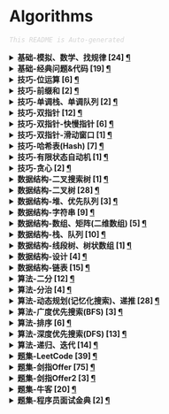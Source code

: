 Algorithms
===

<font color="LightGrey"><i> `This README is Auto-generated` </i></font>

<details><summary><b> 基础-模拟、数学、找规律 [24] <a href="topics/基础-模拟、数学、找规律.md">¶</a></b></summary>

- [`LeetCode No.0005 最长回文子串 (中等, 2021-10)`](topics/基础-模拟、数学、找规律.md#leetcode-no0005-最长回文子串-中等-2021-10)
- [`LeetCode No.0143 重排链表 (中等, 2022-01)`](topics/基础-模拟、数学、找规律.md#leetcode-no0143-重排链表-中等-2022-01)
- [`LeetCode No.0343 整数拆分 (中等, 2021-12)`](topics/基础-模拟、数学、找规律.md#leetcode-no0343-整数拆分-中等-2021-12)
- [`LeetCode No.0352 将数据流变为多个不相交区间 (困难, 2021-10)`](topics/基础-模拟、数学、找规律.md#leetcode-no0352-将数据流变为多个不相交区间-困难-2021-10)
- [`LeetCode No.0441 排列硬币 (简单, 2021-10)`](topics/基础-模拟、数学、找规律.md#leetcode-no0441-排列硬币-简单-2021-10)
- [`LeetCode No.0859 亲密字符串 (简单, 2021-11)`](topics/基础-模拟、数学、找规律.md#leetcode-no0859-亲密字符串-简单-2021-11)
- [`LeetCode No.0915 分割数组 (中等, 2022-01)`](topics/基础-模拟、数学、找规律.md#leetcode-no0915-分割数组-中等-2022-01)
- [`剑指Offer No.1401 剪绳子（整数拆分） (中等, 2021-11)`](topics/基础-模拟、数学、找规律.md#剑指offer-no1401-剪绳子整数拆分-中等-2021-11)
- [`剑指Offer No.1402 剪绳子 (中等, 2021-11)`](topics/基础-模拟、数学、找规律.md#剑指offer-no1402-剪绳子-中等-2021-11)
- [`剑指Offer No.2900 顺时针打印矩阵（3种思路4个写法） (中等, 2021-11)`](topics/基础-模拟、数学、找规律.md#剑指offer-no2900-顺时针打印矩阵3种思路4个写法-中等-2021-11)
- [`剑指Offer No.3900 数组中出现次数超过一半的数字（摩尔投票） (简单, 2021-12)`](topics/基础-模拟、数学、找规律.md#剑指offer-no3900-数组中出现次数超过一半的数字摩尔投票-简单-2021-12)
- [`剑指Offer No.4300 1～n整数中1出现的次数 (困难, 2021-12)`](topics/基础-模拟、数学、找规律.md#剑指offer-no4300-1n整数中1出现的次数-困难-2021-12)
- [`剑指Offer No.4400 数字序列中某一位的数字 (中等, 2021-12)`](topics/基础-模拟、数学、找规律.md#剑指offer-no4400-数字序列中某一位的数字-中等-2021-12)
- [`剑指Offer No.4400 数字序列中某一位的数字 (中等, 2021-12)`](topics/基础-模拟、数学、找规律.md#剑指offer-no4400-数字序列中某一位的数字-中等-2021-12)
- [`剑指Offer No.6000 n个骰子的点数 (中等, 2022-01)`](topics/基础-模拟、数学、找规律.md#剑指offer-no6000-n个骰子的点数-中等-2022-01)
- [`剑指Offer No.6000 n个骰子的点数 (中等, 2022-01)`](topics/基础-模拟、数学、找规律.md#剑指offer-no6000-n个骰子的点数-中等-2022-01)
- [`剑指Offer No.6100 扑克牌中的顺子 (简单, 2022-01)`](topics/基础-模拟、数学、找规律.md#剑指offer-no6100-扑克牌中的顺子-简单-2022-01)
- [`剑指Offer No.6200 圆圈中最后剩下的数字（约瑟夫环问题） (中等, 2022-01)`](topics/基础-模拟、数学、找规律.md#剑指offer-no6200-圆圈中最后剩下的数字约瑟夫环问题-中等-2022-01)
- [`剑指Offer No.6300 买卖股票的最佳时机 (中等, 2022-01)`](topics/基础-模拟、数学、找规律.md#剑指offer-no6300-买卖股票的最佳时机-中等-2022-01)
- [`剑指Offer No.6700 把字符串转换成整数（atoi） (中等, 2022-01)`](topics/基础-模拟、数学、找规律.md#剑指offer-no6700-把字符串转换成整数atoi-中等-2022-01)
- [`牛客 No.0001 大数加法 (中等, 2022-01)`](topics/基础-模拟、数学、找规律.md#牛客-no0001-大数加法-中等-2022-01)
- [`牛客 No.0007 买卖股票的最好时机(一) (简单, 2022-01)`](topics/基础-模拟、数学、找规律.md#牛客-no0007-买卖股票的最好时机一-简单-2022-01)
- [`牛客 No.0010 大数乘法 (中等, 2022-01)`](topics/基础-模拟、数学、找规律.md#牛客-no0010-大数乘法-中等-2022-01)
- [`牛客 No.0017 最长回文子串 (中等, 2022-01)`](topics/基础-模拟、数学、找规律.md#牛客-no0017-最长回文子串-中等-2022-01)

</details>

<details><summary><b> 基础-经典问题&代码 [19] <a href="topics/基础-经典问题&代码.md">¶</a></b></summary>

- [`LeetCode No.0072 编辑距离 (困难, 2022-01)`](topics/基础-经典问题&代码.md#leetcode-no0072-编辑距离-困难-2022-01)
- [`LeetCode No.0300 最长递增子序列 (中等, 2022-01)`](topics/基础-经典问题&代码.md#leetcode-no0300-最长递增子序列-中等-2022-01)
- [`剑指Offer No.0700 重建二叉树 (中等, 2021-11)`](topics/基础-经典问题&代码.md#剑指offer-no0700-重建二叉树-中等-2021-11)
- [`剑指Offer No.1600 数值的整数次方（快速幂） (中等, 2021-11)`](topics/基础-经典问题&代码.md#剑指offer-no1600-数值的整数次方快速幂-中等-2021-11)
- [`剑指Offer No.2400 反转链表 (简单, 2021-11)`](topics/基础-经典问题&代码.md#剑指offer-no2400-反转链表-简单-2021-11)
- [`剑指Offer No.2900 顺时针打印矩阵（3种思路4个写法） (中等, 2021-11)`](topics/基础-经典问题&代码.md#剑指offer-no2900-顺时针打印矩阵3种思路4个写法-中等-2021-11)
- [`剑指Offer No.3100 栈的压入、弹出序列 (中等, 2021-11)`](topics/基础-经典问题&代码.md#剑指offer-no3100-栈的压入弹出序列-中等-2021-11)
- [`剑指Offer No.3500 复杂链表的复制（深拷贝） (中等, 2021-12)`](topics/基础-经典问题&代码.md#剑指offer-no3500-复杂链表的复制深拷贝-中等-2021-12)
- [`剑指Offer No.3600 二叉搜索树与双向链表 (中等, 2021-12)`](topics/基础-经典问题&代码.md#剑指offer-no3600-二叉搜索树与双向链表-中等-2021-12)
- [`剑指Offer No.3800 字符串的排列（全排列） (中等, 2021-12)`](topics/基础-经典问题&代码.md#剑指offer-no3800-字符串的排列全排列-中等-2021-12)
- [`剑指Offer No.3900 数组中出现次数超过一半的数字（摩尔投票） (简单, 2021-12)`](topics/基础-经典问题&代码.md#剑指offer-no3900-数组中出现次数超过一半的数字摩尔投票-简单-2021-12)
- [`剑指Offer No.4000 最小的k个数（partition操作） (简单, 2021-12)`](topics/基础-经典问题&代码.md#剑指offer-no4000-最小的k个数partition操作-简单-2021-12)
- [`剑指Offer No.4900 丑数 (中等, 2021-12)`](topics/基础-经典问题&代码.md#剑指offer-no4900-丑数-中等-2021-12)
- [`剑指Offer No.5100 数组中的逆序对 (困难, 2022-01)`](topics/基础-经典问题&代码.md#剑指offer-no5100-数组中的逆序对-困难-2022-01)
- [`剑指Offer No.6000 n个骰子的点数 (中等, 2022-01)`](topics/基础-经典问题&代码.md#剑指offer-no6000-n个骰子的点数-中等-2022-01)
- [`剑指Offer No.6200 圆圈中最后剩下的数字（约瑟夫环问题） (中等, 2022-01)`](topics/基础-经典问题&代码.md#剑指offer-no6200-圆圈中最后剩下的数字约瑟夫环问题-中等-2022-01)
- [`剑指Offer No.6700 把字符串转换成整数（atoi） (中等, 2022-01)`](topics/基础-经典问题&代码.md#剑指offer-no6700-把字符串转换成整数atoi-中等-2022-01)
- [`剑指Offer No.6801 二叉搜索树的最近公共祖先 (简单, 2022-01)`](topics/基础-经典问题&代码.md#剑指offer-no6801-二叉搜索树的最近公共祖先-简单-2022-01)
- [`剑指Offer2 No.001 整数除法 (中等, 2022-02)`](topics/基础-经典问题&代码.md#剑指offer2-no001-整数除法-中等-2022-02)

</details>

<details><summary><b> 技巧-位运算 [6] <a href="topics/技巧-位运算.md">¶</a></b></summary>

- [`LeetCode No.0029 两数相除 (中等, 2021-10)`](topics/技巧-位运算.md#leetcode-no0029-两数相除-中等-2021-10)
- [`LeetCode No.0187 重复的DNA序列 (中等, 2021-10)`](topics/技巧-位运算.md#leetcode-no0187-重复的dna序列-中等-2021-10)
- [`剑指Offer No.1500 二进制中1的个数 (简单, 2021-11)`](topics/技巧-位运算.md#剑指offer-no1500-二进制中1的个数-简单-2021-11)
- [`剑指Offer No.5601 数组中数字出现的次数 (中等, 2022-01)`](topics/技巧-位运算.md#剑指offer-no5601-数组中数字出现的次数-中等-2022-01)
- [`剑指Offer No.5602 数组中数字出现的次数 (中等, 2022-01)`](topics/技巧-位运算.md#剑指offer-no5602-数组中数字出现的次数-中等-2022-01)
- [`剑指Offer No.6500 不用加减乘除做加法 (简单, 2022-01)`](topics/技巧-位运算.md#剑指offer-no6500-不用加减乘除做加法-简单-2022-01)

</details>

<details><summary><b> 技巧-前缀和 [2] <a href="topics/技巧-前缀和.md">¶</a></b></summary>

- [`LeetCode No.0437 路径总和3 (中等, 2021-10)`](topics/技巧-前缀和.md#leetcode-no0437-路径总和3-中等-2021-10)
- [`剑指Offer No.6600 构建乘积数组 (中等, 2022-01)`](topics/技巧-前缀和.md#剑指offer-no6600-构建乘积数组-中等-2022-01)

</details>

<details><summary><b> 技巧-单调栈、单调队列 [2] <a href="topics/技巧-单调栈、单调队列.md">¶</a></b></summary>

- [`LeetCode No.0496 下一个更大元素 (简单, 2021-11)`](topics/技巧-单调栈、单调队列.md#leetcode-no0496-下一个更大元素-简单-2021-11)
- [`剑指Offer No.5901 滑动窗口的最大值 (困难, 2022-01)`](topics/技巧-单调栈、单调队列.md#剑指offer-no5901-滑动窗口的最大值-困难-2022-01)

</details>

<details><summary><b> 技巧-双指针 [12] <a href="topics/技巧-双指针.md">¶</a></b></summary>

- [`LeetCode No.0005 最长回文子串 (中等, 2021-10)`](topics/技巧-双指针.md#leetcode-no0005-最长回文子串-中等-2021-10)
- [`LeetCode No.0011 盛最多水的容器 (中等, 2021-10)`](topics/技巧-双指针.md#leetcode-no0011-盛最多水的容器-中等-2021-10)
- [`LeetCode No.0015 三数之和 (中等, 2021-10)`](topics/技巧-双指针.md#leetcode-no0015-三数之和-中等-2021-10)
- [`LeetCode No.0016 最接近的三数之和 (中等, 2021-10)`](topics/技巧-双指针.md#leetcode-no0016-最接近的三数之和-中等-2021-10)
- [`LeetCode No.0042 接雨水 (困难, 2021-10)`](topics/技巧-双指针.md#leetcode-no0042-接雨水-困难-2021-10)
- [`LeetCode No.0167 两数之和2(输入有序数组) (简单, 2021-10)`](topics/技巧-双指针.md#leetcode-no0167-两数之和2输入有序数组-简单-2021-10)
- [`LeetCode No.0611 有效三角形的个数 (中等, 2021-10)`](topics/技巧-双指针.md#leetcode-no0611-有效三角形的个数-中等-2021-10)
- [`剑指Offer No.2100 调整数组顺序使奇数位于偶数前面 (简单, 2021-11)`](topics/技巧-双指针.md#剑指offer-no2100-调整数组顺序使奇数位于偶数前面-简单-2021-11)
- [`剑指Offer No.4800 最长不含重复字符的子字符串 (中等, 2021-12)`](topics/技巧-双指针.md#剑指offer-no4800-最长不含重复字符的子字符串-中等-2021-12)
- [`剑指Offer No.5701 和为s的两个数字 (简单, 2022-01)`](topics/技巧-双指针.md#剑指offer-no5701-和为s的两个数字-简单-2022-01)
- [`剑指Offer No.5702 和为s的连续正数序列 (简单, 2022-01)`](topics/技巧-双指针.md#剑指offer-no5702-和为s的连续正数序列-简单-2022-01)
- [`剑指Offer No.5801 翻转单词顺序 (简单, 2022-01)`](topics/技巧-双指针.md#剑指offer-no5801-翻转单词顺序-简单-2022-01)

</details>

<details><summary><b> 技巧-双指针-快慢指针 [6] <a href="topics/技巧-双指针-快慢指针.md">¶</a></b></summary>

- [`LeetCode No.0019 删除链表的倒数第N个结点 (中等, 2022-01)`](topics/技巧-双指针-快慢指针.md#leetcode-no0019-删除链表的倒数第n个结点-中等-2022-01)
- [`LeetCode No.0876 链表的中间结点 (简单, 2022-01)`](topics/技巧-双指针-快慢指针.md#leetcode-no0876-链表的中间结点-简单-2022-01)
- [`剑指Offer No.2200 链表中倒数第k个节点 (简单, 2021-11)`](topics/技巧-双指针-快慢指针.md#剑指offer-no2200-链表中倒数第k个节点-简单-2021-11)
- [`剑指Offer No.5200 两个链表的第一个公共节点 (简单, 2022-01)`](topics/技巧-双指针-快慢指针.md#剑指offer-no5200-两个链表的第一个公共节点-简单-2022-01)
- [`牛客 No.0003 链表中环的入口结点 (简单, 2022-01)`](topics/技巧-双指针-快慢指针.md#牛客-no0003-链表中环的入口结点-简单-2022-01)
- [`牛客 No.0004 判断链表中是否有环 (简单, 2022-01)`](topics/技巧-双指针-快慢指针.md#牛客-no0004-判断链表中是否有环-简单-2022-01)

</details>

<details><summary><b> 技巧-双指针-滑动窗口 [1] <a href="topics/技巧-双指针-滑动窗口.md">¶</a></b></summary>

- [`剑指Offer No.5901 滑动窗口的最大值 (困难, 2022-01)`](topics/技巧-双指针-滑动窗口.md#剑指offer-no5901-滑动窗口的最大值-困难-2022-01)

</details>

<details><summary><b> 技巧-哈希表(Hash) [7] <a href="topics/技巧-哈希表(Hash).md">¶</a></b></summary>

- [`LeetCode No.0001 两数之和 (简单, 2021-10)`](topics/技巧-哈希表(Hash).md#leetcode-no0001-两数之和-简单-2021-10)
- [`LeetCode No.0187 重复的DNA序列 (中等, 2021-10)`](topics/技巧-哈希表(Hash).md#leetcode-no0187-重复的dna序列-中等-2021-10)
- [`剑指Offer No.0300 数组中重复的数字 (简单, 2021-11)`](topics/技巧-哈希表(Hash).md#剑指offer-no0300-数组中重复的数字-简单-2021-11)
- [`剑指Offer No.3500 复杂链表的复制（深拷贝） (中等, 2021-12)`](topics/技巧-哈希表(Hash).md#剑指offer-no3500-复杂链表的复制深拷贝-中等-2021-12)
- [`剑指Offer No.4800 最长不含重复字符的子字符串 (中等, 2021-12)`](topics/技巧-哈希表(Hash).md#剑指offer-no4800-最长不含重复字符的子字符串-中等-2021-12)
- [`剑指Offer No.5000 第一个只出现一次的字符 (简单, 2021-12)`](topics/技巧-哈希表(Hash).md#剑指offer-no5000-第一个只出现一次的字符-简单-2021-12)
- [`程序员面试金典 No.0102 判定是否互为字符重排 (简单, 2022-01)`](topics/技巧-哈希表(Hash).md#程序员面试金典-no0102-判定是否互为字符重排-简单-2022-01)

</details>

<details><summary><b> 技巧-有限状态自动机 [1] <a href="topics/技巧-有限状态自动机.md">¶</a></b></summary>

- [`剑指Offer No.2000 表示数值的字符串 (中等, 2021-11)`](topics/技巧-有限状态自动机.md#剑指offer-no2000-表示数值的字符串-中等-2021-11)

</details>

<details><summary><b> 技巧-贪心 [2] <a href="topics/技巧-贪心.md">¶</a></b></summary>

- [`LeetCode No.0300 最长递增子序列 (中等, 2022-01)`](topics/技巧-贪心.md#leetcode-no0300-最长递增子序列-中等-2022-01)
- [`剑指Offer No.1401 剪绳子（整数拆分） (中等, 2021-11)`](topics/技巧-贪心.md#剑指offer-no1401-剪绳子整数拆分-中等-2021-11)

</details>

<details><summary><b> 数据结构-二叉搜索树 [1] <a href="topics/数据结构-二叉搜索树.md">¶</a></b></summary>

- [`剑指Offer No.6801 二叉搜索树的最近公共祖先 (简单, 2022-01)`](topics/数据结构-二叉搜索树.md#剑指offer-no6801-二叉搜索树的最近公共祖先-简单-2022-01)

</details>

<details><summary><b> 数据结构-二叉树 [28] <a href="topics/数据结构-二叉树.md">¶</a></b></summary>

- [`LeetCode No.0104 二叉树的最大深度 (简单, 2021-10)`](topics/数据结构-二叉树.md#leetcode-no0104-二叉树的最大深度-简单-2021-10)
- [`LeetCode No.0111 二叉树的最小深度 (简单, 2021-10)`](topics/数据结构-二叉树.md#leetcode-no0111-二叉树的最小深度-简单-2021-10)
- [`LeetCode No.0437 路径总和3 (中等, 2021-10)`](topics/数据结构-二叉树.md#leetcode-no0437-路径总和3-中等-2021-10)
- [`剑指Offer No.0700 重建二叉树 (中等, 2021-11)`](topics/数据结构-二叉树.md#剑指offer-no0700-重建二叉树-中等-2021-11)
- [`剑指Offer No.2600 树的子结构 (中等, 2021-11)`](topics/数据结构-二叉树.md#剑指offer-no2600-树的子结构-中等-2021-11)
- [`剑指Offer No.2700 二叉树的镜像 (简单, 2021-11)`](topics/数据结构-二叉树.md#剑指offer-no2700-二叉树的镜像-简单-2021-11)
- [`剑指Offer No.2800 对称的二叉树 (简单, 2021-11)`](topics/数据结构-二叉树.md#剑指offer-no2800-对称的二叉树-简单-2021-11)
- [`剑指Offer No.3201 层序遍历二叉树 (简单, 2021-11)`](topics/数据结构-二叉树.md#剑指offer-no3201-层序遍历二叉树-简单-2021-11)
- [`剑指Offer No.3202 层序遍历二叉树 (简单, 2021-11)`](topics/数据结构-二叉树.md#剑指offer-no3202-层序遍历二叉树-简单-2021-11)
- [`剑指Offer No.3203 层序遍历二叉树（之字形遍历） (简单, 2021-11)`](topics/数据结构-二叉树.md#剑指offer-no3203-层序遍历二叉树之字形遍历-简单-2021-11)
- [`剑指Offer No.3300 二叉搜索树的后序遍历序列 (中等, 2021-12)`](topics/数据结构-二叉树.md#剑指offer-no3300-二叉搜索树的后序遍历序列-中等-2021-12)
- [`剑指Offer No.3400 二叉树中和为某一值的路径 (中等, 2021-12)`](topics/数据结构-二叉树.md#剑指offer-no3400-二叉树中和为某一值的路径-中等-2021-12)
- [`剑指Offer No.3600 二叉搜索树与双向链表 (中等, 2021-12)`](topics/数据结构-二叉树.md#剑指offer-no3600-二叉搜索树与双向链表-中等-2021-12)
- [`剑指Offer No.3700 序列化二叉树 (困难, 2021-12)`](topics/数据结构-二叉树.md#剑指offer-no3700-序列化二叉树-困难-2021-12)
- [`剑指Offer No.5400 二叉搜索树的第k大节点 (简单, 2022-01)`](topics/数据结构-二叉树.md#剑指offer-no5400-二叉搜索树的第k大节点-简单-2022-01)
- [`剑指Offer No.5501 求二叉树的深度 (简单, 2022-01)`](topics/数据结构-二叉树.md#剑指offer-no5501-求二叉树的深度-简单-2022-01)
- [`剑指Offer No.5502 判断是否为平衡二叉树 (简单, 2022-01)`](topics/数据结构-二叉树.md#剑指offer-no5502-判断是否为平衡二叉树-简单-2022-01)
- [`剑指Offer No.6802 二叉树的最近公共祖先 (简单, 2022-01)`](topics/数据结构-二叉树.md#剑指offer-no6802-二叉树的最近公共祖先-简单-2022-01)
- [`牛客 No.0005 二叉树根节点到叶子节点的所有路径和 (中等, 2022-01)`](topics/数据结构-二叉树.md#牛客-no0005-二叉树根节点到叶子节点的所有路径和-中等-2022-01)
- [`牛客 No.0006 二叉树中的最大路径和 (困难, 2022-01)`](topics/数据结构-二叉树.md#牛客-no0006-二叉树中的最大路径和-困难-2022-01)
- [`牛客 No.0008 二叉树中和为某一值的路径(二) (中等, 2022-01)`](topics/数据结构-二叉树.md#牛客-no0008-二叉树中和为某一值的路径二-中等-2022-01)
- [`牛客 No.0009 二叉树中和为某一值的路径(一) (简单, 2022-01)`](topics/数据结构-二叉树.md#牛客-no0009-二叉树中和为某一值的路径一-简单-2022-01)
- [`牛客 No.0011 将升序数组转化为平衡二叉搜索树 (简单, 2022-01)`](topics/数据结构-二叉树.md#牛客-no0011-将升序数组转化为平衡二叉搜索树-简单-2022-01)
- [`牛客 No.0012 重建二叉树 (中等, 2022-01)`](topics/数据结构-二叉树.md#牛客-no0012-重建二叉树-中等-2022-01)
- [`牛客 No.0013 二叉树的最大深度 (简单, 2022-01)`](topics/数据结构-二叉树.md#牛客-no0013-二叉树的最大深度-简单-2022-01)
- [`牛客 No.0014 按之字形顺序打印二叉树 (中等, 2022-01)`](topics/数据结构-二叉树.md#牛客-no0014-按之字形顺序打印二叉树-中等-2022-01)
- [`牛客 No.0015 求二叉树的层序遍历 (中等, 2022-01)`](topics/数据结构-二叉树.md#牛客-no0015-求二叉树的层序遍历-中等-2022-01)
- [`牛客 No.0016 对称的二叉树 (简单, 2022-01)`](topics/数据结构-二叉树.md#牛客-no0016-对称的二叉树-简单-2022-01)

</details>

<details><summary><b> 数据结构-堆、优先队列 [3] <a href="topics/数据结构-堆、优先队列.md">¶</a></b></summary>

- [`剑指Offer No.4000 最小的k个数（partition操作） (简单, 2021-12)`](topics/数据结构-堆、优先队列.md#剑指offer-no4000-最小的k个数partition操作-简单-2021-12)
- [`剑指Offer No.4100 数据流中的中位数 (困难, 2021-12)`](topics/数据结构-堆、优先队列.md#剑指offer-no4100-数据流中的中位数-困难-2021-12)
- [`剑指Offer2 No.076 数组中的第K大的数字 (中等, 2022-02)`](topics/数据结构-堆、优先队列.md#剑指offer2-no076-数组中的第k大的数字-中等-2022-02)

</details>

<details><summary><b> 数据结构-字符串 [9] <a href="topics/数据结构-字符串.md">¶</a></b></summary>

- [`LeetCode No.0434 字符串中的单词数 (简单, 2021-10)`](topics/数据结构-字符串.md#leetcode-no0434-字符串中的单词数-简单-2021-10)
- [`LeetCode No.0859 亲密字符串 (简单, 2021-11)`](topics/数据结构-字符串.md#leetcode-no0859-亲密字符串-简单-2021-11)
- [`剑指Offer No.0500 替换空格 (简单, 2021-11)`](topics/数据结构-字符串.md#剑指offer-no0500-替换空格-简单-2021-11)
- [`剑指Offer No.1900 正则表达式匹配 (困难, 2021-11)`](topics/数据结构-字符串.md#剑指offer-no1900-正则表达式匹配-困难-2021-11)
- [`剑指Offer No.2000 表示数值的字符串 (中等, 2021-11)`](topics/数据结构-字符串.md#剑指offer-no2000-表示数值的字符串-中等-2021-11)
- [`剑指Offer No.5802 左旋转字符串 (简单, 2022-01)`](topics/数据结构-字符串.md#剑指offer-no5802-左旋转字符串-简单-2022-01)
- [`剑指Offer No.6700 把字符串转换成整数（atoi） (中等, 2022-01)`](topics/数据结构-字符串.md#剑指offer-no6700-把字符串转换成整数atoi-中等-2022-01)
- [`牛客 No.0001 大数加法 (中等, 2022-01)`](topics/数据结构-字符串.md#牛客-no0001-大数加法-中等-2022-01)
- [`牛客 No.0010 大数乘法 (中等, 2022-01)`](topics/数据结构-字符串.md#牛客-no0010-大数乘法-中等-2022-01)

</details>

<details><summary><b> 数据结构-数组、矩阵(二维数组) [5] <a href="topics/数据结构-数组、矩阵(二维数组).md">¶</a></b></summary>

- [`剑指Offer No.2100 调整数组顺序使奇数位于偶数前面 (简单, 2021-11)`](topics/数据结构-数组、矩阵(二维数组).md#剑指offer-no2100-调整数组顺序使奇数位于偶数前面-简单-2021-11)
- [`剑指Offer No.2900 顺时针打印矩阵（3种思路4个写法） (中等, 2021-11)`](topics/数据结构-数组、矩阵(二维数组).md#剑指offer-no2900-顺时针打印矩阵3种思路4个写法-中等-2021-11)
- [`剑指Offer No.3000 包含min函数的栈 (简单, 2021-11)`](topics/数据结构-数组、矩阵(二维数组).md#剑指offer-no3000-包含min函数的栈-简单-2021-11)
- [`剑指Offer No.3100 栈的压入、弹出序列 (中等, 2021-11)`](topics/数据结构-数组、矩阵(二维数组).md#剑指offer-no3100-栈的压入弹出序列-中等-2021-11)
- [`牛客 No.0018 顺时针旋转矩阵 (简单, 2022-01)`](topics/数据结构-数组、矩阵(二维数组).md#牛客-no0018-顺时针旋转矩阵-简单-2022-01)

</details>

<details><summary><b> 数据结构-栈、队列 [10] <a href="topics/数据结构-栈、队列.md">¶</a></b></summary>

- [`剑指Offer No.0600 从尾到头打印链表 (简单, 2021-11)`](topics/数据结构-栈、队列.md#剑指offer-no0600-从尾到头打印链表-简单-2021-11)
- [`剑指Offer No.0900 用两个栈实现队列 (简单, 2021-11)`](topics/数据结构-栈、队列.md#剑指offer-no0900-用两个栈实现队列-简单-2021-11)
- [`剑指Offer No.0900 用两个栈实现队列 (简单, 2021-11)`](topics/数据结构-栈、队列.md#剑指offer-no0900-用两个栈实现队列-简单-2021-11)
- [`剑指Offer No.3000 包含min函数的栈 (简单, 2021-11)`](topics/数据结构-栈、队列.md#剑指offer-no3000-包含min函数的栈-简单-2021-11)
- [`剑指Offer No.3100 栈的压入、弹出序列 (中等, 2021-11)`](topics/数据结构-栈、队列.md#剑指offer-no3100-栈的压入弹出序列-中等-2021-11)
- [`剑指Offer No.3201 层序遍历二叉树 (简单, 2021-11)`](topics/数据结构-栈、队列.md#剑指offer-no3201-层序遍历二叉树-简单-2021-11)
- [`剑指Offer No.3202 层序遍历二叉树 (简单, 2021-11)`](topics/数据结构-栈、队列.md#剑指offer-no3202-层序遍历二叉树-简单-2021-11)
- [`剑指Offer No.3203 层序遍历二叉树（之字形遍历） (简单, 2021-11)`](topics/数据结构-栈、队列.md#剑指offer-no3203-层序遍历二叉树之字形遍历-简单-2021-11)
- [`剑指Offer No.5902 队列的最大值 (中等, 2022-01)`](topics/数据结构-栈、队列.md#剑指offer-no5902-队列的最大值-中等-2022-01)
- [`牛客 No.0014 按之字形顺序打印二叉树 (中等, 2022-01)`](topics/数据结构-栈、队列.md#牛客-no0014-按之字形顺序打印二叉树-中等-2022-01)

</details>

<details><summary><b> 数据结构-线段树、树状数组 [1] <a href="topics/数据结构-线段树、树状数组.md">¶</a></b></summary>

- [`剑指Offer No.5100 数组中的逆序对 (困难, 2022-01)`](topics/数据结构-线段树、树状数组.md#剑指offer-no5100-数组中的逆序对-困难-2022-01)

</details>

<details><summary><b> 数据结构-设计 [4] <a href="topics/数据结构-设计.md">¶</a></b></summary>

- [`剑指Offer No.0900 用两个栈实现队列 (简单, 2021-11)`](topics/数据结构-设计.md#剑指offer-no0900-用两个栈实现队列-简单-2021-11)
- [`剑指Offer No.3000 包含min函数的栈 (简单, 2021-11)`](topics/数据结构-设计.md#剑指offer-no3000-包含min函数的栈-简单-2021-11)
- [`剑指Offer No.4100 数据流中的中位数 (困难, 2021-12)`](topics/数据结构-设计.md#剑指offer-no4100-数据流中的中位数-困难-2021-12)
- [`剑指Offer No.5902 队列的最大值 (中等, 2022-01)`](topics/数据结构-设计.md#剑指offer-no5902-队列的最大值-中等-2022-01)

</details>

<details><summary><b> 数据结构-链表 [15] <a href="topics/数据结构-链表.md">¶</a></b></summary>

- [`LeetCode No.0002 两数相加 (中等, 2021-10)`](topics/数据结构-链表.md#leetcode-no0002-两数相加-中等-2021-10)
- [`LeetCode No.0019 删除链表的倒数第N个结点 (中等, 2022-01)`](topics/数据结构-链表.md#leetcode-no0019-删除链表的倒数第n个结点-中等-2022-01)
- [`LeetCode No.0086 分隔链表 (中等, 2021-10)`](topics/数据结构-链表.md#leetcode-no0086-分隔链表-中等-2021-10)
- [`LeetCode No.0143 重排链表 (中等, 2022-01)`](topics/数据结构-链表.md#leetcode-no0143-重排链表-中等-2022-01)
- [`LeetCode No.0876 链表的中间结点 (简单, 2022-01)`](topics/数据结构-链表.md#leetcode-no0876-链表的中间结点-简单-2022-01)
- [`剑指Offer No.0600 从尾到头打印链表 (简单, 2021-11)`](topics/数据结构-链表.md#剑指offer-no0600-从尾到头打印链表-简单-2021-11)
- [`剑指Offer No.1800 删除链表的节点 (简单, 2021-11)`](topics/数据结构-链表.md#剑指offer-no1800-删除链表的节点-简单-2021-11)
- [`剑指Offer No.2200 链表中倒数第k个节点 (简单, 2021-11)`](topics/数据结构-链表.md#剑指offer-no2200-链表中倒数第k个节点-简单-2021-11)
- [`剑指Offer No.2400 反转链表 (简单, 2021-11)`](topics/数据结构-链表.md#剑指offer-no2400-反转链表-简单-2021-11)
- [`剑指Offer No.2500 合并两个排序的链表 (简单, 2021-11)`](topics/数据结构-链表.md#剑指offer-no2500-合并两个排序的链表-简单-2021-11)
- [`剑指Offer No.3500 复杂链表的复制（深拷贝） (中等, 2021-12)`](topics/数据结构-链表.md#剑指offer-no3500-复杂链表的复制深拷贝-中等-2021-12)
- [`剑指Offer No.5200 两个链表的第一个公共节点 (简单, 2022-01)`](topics/数据结构-链表.md#剑指offer-no5200-两个链表的第一个公共节点-简单-2022-01)
- [`牛客 No.0002 重排链表 (中等, 2022-01)`](topics/数据结构-链表.md#牛客-no0002-重排链表-中等-2022-01)
- [`牛客 No.0003 链表中环的入口结点 (简单, 2022-01)`](topics/数据结构-链表.md#牛客-no0003-链表中环的入口结点-简单-2022-01)
- [`牛客 No.0004 判断链表中是否有环 (简单, 2022-01)`](topics/数据结构-链表.md#牛客-no0004-判断链表中是否有环-简单-2022-01)

</details>

<details><summary><b> 算法-二分 [12] <a href="topics/算法-二分.md">¶</a></b></summary>

- [`LeetCode No.0029 两数相除 (中等, 2021-10)`](topics/算法-二分.md#leetcode-no0029-两数相除-中等-2021-10)
- [`LeetCode No.0033 搜索旋转排序数组 (中等, 2021-10)`](topics/算法-二分.md#leetcode-no0033-搜索旋转排序数组-中等-2021-10)
- [`LeetCode No.0240 搜索二维矩阵2 (中等, 2021-10)`](topics/算法-二分.md#leetcode-no0240-搜索二维矩阵2-中等-2021-10)
- [`LeetCode No.0352 将数据流变为多个不相交区间 (困难, 2021-10)`](topics/算法-二分.md#leetcode-no0352-将数据流变为多个不相交区间-困难-2021-10)
- [`LeetCode No.0441 排列硬币 (简单, 2021-10)`](topics/算法-二分.md#leetcode-no0441-排列硬币-简单-2021-10)
- [`剑指Offer No.0400 二维数组中的查找 (中等, 2021-11)`](topics/算法-二分.md#剑指offer-no0400-二维数组中的查找-中等-2021-11)
- [`剑指Offer No.1100 旋转数组的最小数字 (简单, 2021-11)`](topics/算法-二分.md#剑指offer-no1100-旋转数组的最小数字-简单-2021-11)
- [`剑指Offer No.1600 数值的整数次方（快速幂） (中等, 2021-11)`](topics/算法-二分.md#剑指offer-no1600-数值的整数次方快速幂-中等-2021-11)
- [`剑指Offer No.5301 求0～n-1中缺失的数字 (简单, 2022-01)`](topics/算法-二分.md#剑指offer-no5301-求0n-1中缺失的数字-简单-2022-01)
- [`剑指Offer No.5302 在排序数组中查找数字 (简单, 2022-01)`](topics/算法-二分.md#剑指offer-no5302-在排序数组中查找数字-简单-2022-01)
- [`剑指Offer2 No.001 整数除法 (中等, 2022-02)`](topics/算法-二分.md#剑指offer2-no001-整数除法-中等-2022-02)
- [`剑指Offer2 No.069 山峰数组的顶部 (简单, 2022-02)`](topics/算法-二分.md#剑指offer2-no069-山峰数组的顶部-简单-2022-02)

</details>

<details><summary><b> 算法-分治 [4] <a href="topics/算法-分治.md">¶</a></b></summary>

- [`剑指Offer No.0700 重建二叉树 (中等, 2021-11)`](topics/算法-分治.md#剑指offer-no0700-重建二叉树-中等-2021-11)
- [`剑指Offer No.3900 数组中出现次数超过一半的数字（摩尔投票） (简单, 2021-12)`](topics/算法-分治.md#剑指offer-no3900-数组中出现次数超过一半的数字摩尔投票-简单-2021-12)
- [`剑指Offer No.5100 数组中的逆序对 (困难, 2022-01)`](topics/算法-分治.md#剑指offer-no5100-数组中的逆序对-困难-2022-01)
- [`剑指Offer2 No.076 数组中的第K大的数字 (中等, 2022-02)`](topics/算法-分治.md#剑指offer2-no076-数组中的第k大的数字-中等-2022-02)

</details>

<details><summary><b> 算法-动态规划(记忆化搜索)、递推 [28] <a href="topics/算法-动态规划(记忆化搜索)、递推.md">¶</a></b></summary>

- [`LeetCode No.0005 最长回文子串 (中等, 2021-10)`](topics/算法-动态规划(记忆化搜索)、递推.md#leetcode-no0005-最长回文子串-中等-2021-10)
- [`LeetCode No.0010 正则表达式匹配 (困难, 2022-01)`](topics/算法-动态规划(记忆化搜索)、递推.md#leetcode-no0010-正则表达式匹配-困难-2022-01)
- [`LeetCode No.0053 最大子数组和 (简单, 2022-01)`](topics/算法-动态规划(记忆化搜索)、递推.md#leetcode-no0053-最大子数组和-简单-2022-01)
- [`LeetCode No.0064 最小路径和 (中等, 2022-01)`](topics/算法-动态规划(记忆化搜索)、递推.md#leetcode-no0064-最小路径和-中等-2022-01)
- [`LeetCode No.0070 爬楼梯 (简单, 2022-01)`](topics/算法-动态规划(记忆化搜索)、递推.md#leetcode-no0070-爬楼梯-简单-2022-01)
- [`LeetCode No.0072 编辑距离 (困难, 2022-01)`](topics/算法-动态规划(记忆化搜索)、递推.md#leetcode-no0072-编辑距离-困难-2022-01)
- [`LeetCode No.0120 三角形最小路径和 (中等, 2022-01)`](topics/算法-动态规划(记忆化搜索)、递推.md#leetcode-no0120-三角形最小路径和-中等-2022-01)
- [`LeetCode No.0121 买卖股票的最佳时机 (简单, 2022-01)`](topics/算法-动态规划(记忆化搜索)、递推.md#leetcode-no0121-买卖股票的最佳时机-简单-2022-01)
- [`LeetCode No.0122 买卖股票的最佳时机II (中等, 2022-01)`](topics/算法-动态规划(记忆化搜索)、递推.md#leetcode-no0122-买卖股票的最佳时机ii-中等-2022-01)
- [`LeetCode No.0123 买卖股票的最佳时机III (困难, 2022-01)`](topics/算法-动态规划(记忆化搜索)、递推.md#leetcode-no0123-买卖股票的最佳时机iii-困难-2022-01)
- [`LeetCode No.0152 乘积最大子数组 (中等, 2022-01)`](topics/算法-动态规划(记忆化搜索)、递推.md#leetcode-no0152-乘积最大子数组-中等-2022-01)
- [`LeetCode No.0300 最长递增子序列 (中等, 2022-01)`](topics/算法-动态规划(记忆化搜索)、递推.md#leetcode-no0300-最长递增子序列-中等-2022-01)
- [`LeetCode No.0343 整数拆分 (中等, 2021-12)`](topics/算法-动态规划(记忆化搜索)、递推.md#leetcode-no0343-整数拆分-中等-2021-12)
- [`剑指Offer No.1001 斐波那契数列 (简单, 2021-11)`](topics/算法-动态规划(记忆化搜索)、递推.md#剑指offer-no1001-斐波那契数列-简单-2021-11)
- [`剑指Offer No.1001 斐波那契数列 (简单, 2021-11)`](topics/算法-动态规划(记忆化搜索)、递推.md#剑指offer-no1001-斐波那契数列-简单-2021-11)
- [`剑指Offer No.1002 跳台阶 (简单, 2021-11)`](topics/算法-动态规划(记忆化搜索)、递推.md#剑指offer-no1002-跳台阶-简单-2021-11)
- [`剑指Offer No.1401 剪绳子（整数拆分） (中等, 2021-11)`](topics/算法-动态规划(记忆化搜索)、递推.md#剑指offer-no1401-剪绳子整数拆分-中等-2021-11)
- [`剑指Offer No.1900 正则表达式匹配 (困难, 2021-11)`](topics/算法-动态规划(记忆化搜索)、递推.md#剑指offer-no1900-正则表达式匹配-困难-2021-11)
- [`剑指Offer No.4200 连续子数组的最大和 (简单, 2021-12)`](topics/算法-动态规划(记忆化搜索)、递推.md#剑指offer-no4200-连续子数组的最大和-简单-2021-12)
- [`剑指Offer No.4600 斐波那契数列-3（把数字翻译成字符串） (中等, 2021-12)`](topics/算法-动态规划(记忆化搜索)、递推.md#剑指offer-no4600-斐波那契数列-3把数字翻译成字符串-中等-2021-12)
- [`剑指Offer No.4700 礼物的最大价值 (中等, 2021-12)`](topics/算法-动态规划(记忆化搜索)、递推.md#剑指offer-no4700-礼物的最大价值-中等-2021-12)
- [`剑指Offer No.4800 最长不含重复字符的子字符串 (中等, 2021-12)`](topics/算法-动态规划(记忆化搜索)、递推.md#剑指offer-no4800-最长不含重复字符的子字符串-中等-2021-12)
- [`剑指Offer No.4900 丑数 (中等, 2021-12)`](topics/算法-动态规划(记忆化搜索)、递推.md#剑指offer-no4900-丑数-中等-2021-12)
- [`剑指Offer No.6000 n个骰子的点数 (中等, 2022-01)`](topics/算法-动态规划(记忆化搜索)、递推.md#剑指offer-no6000-n个骰子的点数-中等-2022-01)
- [`剑指Offer No.6200 圆圈中最后剩下的数字（约瑟夫环问题） (中等, 2022-01)`](topics/算法-动态规划(记忆化搜索)、递推.md#剑指offer-no6200-圆圈中最后剩下的数字约瑟夫环问题-中等-2022-01)
- [`牛客 No.0017 最长回文子串 (中等, 2022-01)`](topics/算法-动态规划(记忆化搜索)、递推.md#牛客-no0017-最长回文子串-中等-2022-01)
- [`牛客 No.0019 连续子数组的最大和 (简单, 2022-01)`](topics/算法-动态规划(记忆化搜索)、递推.md#牛客-no0019-连续子数组的最大和-简单-2022-01)
- [`牛客 No.0091 最长上升子序列(三) (困难, 2022-02)`](topics/算法-动态规划(记忆化搜索)、递推.md#牛客-no0091-最长上升子序列三-困难-2022-02)

</details>

<details><summary><b> 算法-广度优先搜索(BFS) [3] <a href="topics/算法-广度优先搜索(BFS).md">¶</a></b></summary>

- [`剑指Offer No.3201 层序遍历二叉树 (简单, 2021-11)`](topics/算法-广度优先搜索(BFS).md#剑指offer-no3201-层序遍历二叉树-简单-2021-11)
- [`剑指Offer No.3202 层序遍历二叉树 (简单, 2021-11)`](topics/算法-广度优先搜索(BFS).md#剑指offer-no3202-层序遍历二叉树-简单-2021-11)
- [`剑指Offer No.3203 层序遍历二叉树（之字形遍历） (简单, 2021-11)`](topics/算法-广度优先搜索(BFS).md#剑指offer-no3203-层序遍历二叉树之字形遍历-简单-2021-11)

</details>

<details><summary><b> 算法-排序 [6] <a href="topics/算法-排序.md">¶</a></b></summary>

- [`剑指Offer No.3900 数组中出现次数超过一半的数字（摩尔投票） (简单, 2021-12)`](topics/算法-排序.md#剑指offer-no3900-数组中出现次数超过一半的数字摩尔投票-简单-2021-12)
- [`剑指Offer No.4000 最小的k个数（partition操作） (简单, 2021-12)`](topics/算法-排序.md#剑指offer-no4000-最小的k个数partition操作-简单-2021-12)
- [`剑指Offer No.4500 把数组排成最小的数 (中等, 2021-12)`](topics/算法-排序.md#剑指offer-no4500-把数组排成最小的数-中等-2021-12)
- [`剑指Offer No.6100 扑克牌中的顺子 (简单, 2022-01)`](topics/算法-排序.md#剑指offer-no6100-扑克牌中的顺子-简单-2022-01)
- [`剑指Offer2 No.076 数组中的第K大的数字 (中等, 2022-02)`](topics/算法-排序.md#剑指offer2-no076-数组中的第k大的数字-中等-2022-02)
- [`程序员面试金典 No.0101 判定字符是否唯一 (简单, 2022-01)`](topics/算法-排序.md#程序员面试金典-no0101-判定字符是否唯一-简单-2022-01)

</details>

<details><summary><b> 算法-深度优先搜索(DFS) [13] <a href="topics/算法-深度优先搜索(DFS).md">¶</a></b></summary>

- [`LeetCode No.0111 二叉树的最小深度 (简单, 2021-10)`](topics/算法-深度优先搜索(DFS).md#leetcode-no0111-二叉树的最小深度-简单-2021-10)
- [`LeetCode No.0437 路径总和3 (中等, 2021-10)`](topics/算法-深度优先搜索(DFS).md#leetcode-no0437-路径总和3-中等-2021-10)
- [`剑指Offer No.0600 从尾到头打印链表 (简单, 2021-11)`](topics/算法-深度优先搜索(DFS).md#剑指offer-no0600-从尾到头打印链表-简单-2021-11)
- [`剑指Offer No.1200 矩阵中的路径 (中等, 2021-11)`](topics/算法-深度优先搜索(DFS).md#剑指offer-no1200-矩阵中的路径-中等-2021-11)
- [`剑指Offer No.1200 矩阵中的路径 (中等, 2021-11)`](topics/算法-深度优先搜索(DFS).md#剑指offer-no1200-矩阵中的路径-中等-2021-11)
- [`剑指Offer No.1300 机器人的运动范围 (中等, 2021-11)`](topics/算法-深度优先搜索(DFS).md#剑指offer-no1300-机器人的运动范围-中等-2021-11)
- [`剑指Offer No.1700 打印从1到最大的n位数（N叉树的遍历） (中等, 2021-11)`](topics/算法-深度优先搜索(DFS).md#剑指offer-no1700-打印从1到最大的n位数n叉树的遍历-中等-2021-11)
- [`剑指Offer No.3400 二叉树中和为某一值的路径 (中等, 2021-12)`](topics/算法-深度优先搜索(DFS).md#剑指offer-no3400-二叉树中和为某一值的路径-中等-2021-12)
- [`剑指Offer No.3800 字符串的排列（全排列） (中等, 2021-12)`](topics/算法-深度优先搜索(DFS).md#剑指offer-no3800-字符串的排列全排列-中等-2021-12)
- [`剑指Offer No.5400 二叉搜索树的第k大节点 (简单, 2022-01)`](topics/算法-深度优先搜索(DFS).md#剑指offer-no5400-二叉搜索树的第k大节点-简单-2022-01)
- [`牛客 No.0005 二叉树根节点到叶子节点的所有路径和 (中等, 2022-01)`](topics/算法-深度优先搜索(DFS).md#牛客-no0005-二叉树根节点到叶子节点的所有路径和-中等-2022-01)
- [`牛客 No.0008 二叉树中和为某一值的路径(二) (中等, 2022-01)`](topics/算法-深度优先搜索(DFS).md#牛客-no0008-二叉树中和为某一值的路径二-中等-2022-01)
- [`牛客 No.0009 二叉树中和为某一值的路径(一) (简单, 2022-01)`](topics/算法-深度优先搜索(DFS).md#牛客-no0009-二叉树中和为某一值的路径一-简单-2022-01)

</details>

<details><summary><b> 算法-递归、迭代 [14] <a href="topics/算法-递归、迭代.md">¶</a></b></summary>

- [`LeetCode No.0021 合并两个有序链表 (简单, 2021-10)`](topics/算法-递归、迭代.md#leetcode-no0021-合并两个有序链表-简单-2021-10)
- [`LeetCode No.0104 二叉树的最大深度 (简单, 2021-10)`](topics/算法-递归、迭代.md#leetcode-no0104-二叉树的最大深度-简单-2021-10)
- [`剑指Offer No.0600 从尾到头打印链表 (简单, 2021-11)`](topics/算法-递归、迭代.md#剑指offer-no0600-从尾到头打印链表-简单-2021-11)
- [`剑指Offer No.1600 数值的整数次方（快速幂） (中等, 2021-11)`](topics/算法-递归、迭代.md#剑指offer-no1600-数值的整数次方快速幂-中等-2021-11)
- [`剑指Offer No.1900 正则表达式匹配 (困难, 2021-11)`](topics/算法-递归、迭代.md#剑指offer-no1900-正则表达式匹配-困难-2021-11)
- [`剑指Offer No.2400 反转链表 (简单, 2021-11)`](topics/算法-递归、迭代.md#剑指offer-no2400-反转链表-简单-2021-11)
- [`剑指Offer No.2400 反转链表 (简单, 2021-11)`](topics/算法-递归、迭代.md#剑指offer-no2400-反转链表-简单-2021-11)
- [`剑指Offer No.2500 合并两个排序的链表 (简单, 2021-11)`](topics/算法-递归、迭代.md#剑指offer-no2500-合并两个排序的链表-简单-2021-11)
- [`剑指Offer No.2500 合并两个排序的链表 (简单, 2021-11)`](topics/算法-递归、迭代.md#剑指offer-no2500-合并两个排序的链表-简单-2021-11)
- [`剑指Offer No.2600 树的子结构 (中等, 2021-11)`](topics/算法-递归、迭代.md#剑指offer-no2600-树的子结构-中等-2021-11)
- [`剑指Offer No.2700 二叉树的镜像 (简单, 2021-11)`](topics/算法-递归、迭代.md#剑指offer-no2700-二叉树的镜像-简单-2021-11)
- [`剑指Offer No.2800 对称的二叉树 (简单, 2021-11)`](topics/算法-递归、迭代.md#剑指offer-no2800-对称的二叉树-简单-2021-11)
- [`剑指Offer No.3600 二叉搜索树与双向链表 (中等, 2021-12)`](topics/算法-递归、迭代.md#剑指offer-no3600-二叉搜索树与双向链表-中等-2021-12)
- [`剑指Offer No.6400 求1~n的和 (中等, 2022-01)`](topics/算法-递归、迭代.md#剑指offer-no6400-求1n的和-中等-2022-01)

</details>

<details><summary><b> 题集-LeetCode [39] <a href="topics/题集-LeetCode.md">¶</a></b></summary>

- [`LeetCode No.0001 两数之和 (简单, 2021-10)`](topics/题集-LeetCode.md#leetcode-no0001-两数之和-简单-2021-10)
- [`LeetCode No.0002 两数相加 (中等, 2021-10)`](topics/题集-LeetCode.md#leetcode-no0002-两数相加-中等-2021-10)
- [`LeetCode No.0005 最长回文子串 (中等, 2021-10)`](topics/题集-LeetCode.md#leetcode-no0005-最长回文子串-中等-2021-10)
- [`LeetCode No.0010 正则表达式匹配 (困难, 2022-01)`](topics/题集-LeetCode.md#leetcode-no0010-正则表达式匹配-困难-2022-01)
- [`LeetCode No.0011 盛最多水的容器 (中等, 2021-10)`](topics/题集-LeetCode.md#leetcode-no0011-盛最多水的容器-中等-2021-10)
- [`LeetCode No.0015 三数之和 (中等, 2021-10)`](topics/题集-LeetCode.md#leetcode-no0015-三数之和-中等-2021-10)
- [`LeetCode No.0016 最接近的三数之和 (中等, 2021-10)`](topics/题集-LeetCode.md#leetcode-no0016-最接近的三数之和-中等-2021-10)
- [`LeetCode No.0019 删除链表的倒数第N个结点 (中等, 2022-01)`](topics/题集-LeetCode.md#leetcode-no0019-删除链表的倒数第n个结点-中等-2022-01)
- [`LeetCode No.0021 合并两个有序链表 (简单, 2021-10)`](topics/题集-LeetCode.md#leetcode-no0021-合并两个有序链表-简单-2021-10)
- [`LeetCode No.0029 两数相除 (中等, 2021-10)`](topics/题集-LeetCode.md#leetcode-no0029-两数相除-中等-2021-10)
- [`LeetCode No.0033 搜索旋转排序数组 (中等, 2021-10)`](topics/题集-LeetCode.md#leetcode-no0033-搜索旋转排序数组-中等-2021-10)
- [`LeetCode No.0042 接雨水 (困难, 2021-10)`](topics/题集-LeetCode.md#leetcode-no0042-接雨水-困难-2021-10)
- [`LeetCode No.0053 最大子数组和 (简单, 2022-01)`](topics/题集-LeetCode.md#leetcode-no0053-最大子数组和-简单-2022-01)
- [`LeetCode No.0064 最小路径和 (中等, 2022-01)`](topics/题集-LeetCode.md#leetcode-no0064-最小路径和-中等-2022-01)
- [`LeetCode No.0070 爬楼梯 (简单, 2022-01)`](topics/题集-LeetCode.md#leetcode-no0070-爬楼梯-简单-2022-01)
- [`LeetCode No.0072 编辑距离 (困难, 2022-01)`](topics/题集-LeetCode.md#leetcode-no0072-编辑距离-困难-2022-01)
- [`LeetCode No.0086 分隔链表 (中等, 2021-10)`](topics/题集-LeetCode.md#leetcode-no0086-分隔链表-中等-2021-10)
- [`LeetCode No.0104 二叉树的最大深度 (简单, 2021-10)`](topics/题集-LeetCode.md#leetcode-no0104-二叉树的最大深度-简单-2021-10)
- [`LeetCode No.0111 二叉树的最小深度 (简单, 2021-10)`](topics/题集-LeetCode.md#leetcode-no0111-二叉树的最小深度-简单-2021-10)
- [`LeetCode No.0120 三角形最小路径和 (中等, 2022-01)`](topics/题集-LeetCode.md#leetcode-no0120-三角形最小路径和-中等-2022-01)
- [`LeetCode No.0121 买卖股票的最佳时机 (简单, 2022-01)`](topics/题集-LeetCode.md#leetcode-no0121-买卖股票的最佳时机-简单-2022-01)
- [`LeetCode No.0122 买卖股票的最佳时机II (中等, 2022-01)`](topics/题集-LeetCode.md#leetcode-no0122-买卖股票的最佳时机ii-中等-2022-01)
- [`LeetCode No.0123 买卖股票的最佳时机III (困难, 2022-01)`](topics/题集-LeetCode.md#leetcode-no0123-买卖股票的最佳时机iii-困难-2022-01)
- [`LeetCode No.0143 重排链表 (中等, 2022-01)`](topics/题集-LeetCode.md#leetcode-no0143-重排链表-中等-2022-01)
- [`LeetCode No.0152 乘积最大子数组 (中等, 2022-01)`](topics/题集-LeetCode.md#leetcode-no0152-乘积最大子数组-中等-2022-01)
- [`LeetCode No.0167 两数之和2(输入有序数组) (简单, 2021-10)`](topics/题集-LeetCode.md#leetcode-no0167-两数之和2输入有序数组-简单-2021-10)
- [`LeetCode No.0187 重复的DNA序列 (中等, 2021-10)`](topics/题集-LeetCode.md#leetcode-no0187-重复的dna序列-中等-2021-10)
- [`LeetCode No.0240 搜索二维矩阵2 (中等, 2021-10)`](topics/题集-LeetCode.md#leetcode-no0240-搜索二维矩阵2-中等-2021-10)
- [`LeetCode No.0300 最长递增子序列 (中等, 2022-01)`](topics/题集-LeetCode.md#leetcode-no0300-最长递增子序列-中等-2022-01)
- [`LeetCode No.0343 整数拆分 (中等, 2021-12)`](topics/题集-LeetCode.md#leetcode-no0343-整数拆分-中等-2021-12)
- [`LeetCode No.0352 将数据流变为多个不相交区间 (困难, 2021-10)`](topics/题集-LeetCode.md#leetcode-no0352-将数据流变为多个不相交区间-困难-2021-10)
- [`LeetCode No.0434 字符串中的单词数 (简单, 2021-10)`](topics/题集-LeetCode.md#leetcode-no0434-字符串中的单词数-简单-2021-10)
- [`LeetCode No.0437 路径总和3 (中等, 2021-10)`](topics/题集-LeetCode.md#leetcode-no0437-路径总和3-中等-2021-10)
- [`LeetCode No.0441 排列硬币 (简单, 2021-10)`](topics/题集-LeetCode.md#leetcode-no0441-排列硬币-简单-2021-10)
- [`LeetCode No.0496 下一个更大元素 (简单, 2021-11)`](topics/题集-LeetCode.md#leetcode-no0496-下一个更大元素-简单-2021-11)
- [`LeetCode No.0611 有效三角形的个数 (中等, 2021-10)`](topics/题集-LeetCode.md#leetcode-no0611-有效三角形的个数-中等-2021-10)
- [`LeetCode No.0859 亲密字符串 (简单, 2021-11)`](topics/题集-LeetCode.md#leetcode-no0859-亲密字符串-简单-2021-11)
- [`LeetCode No.0876 链表的中间结点 (简单, 2022-01)`](topics/题集-LeetCode.md#leetcode-no0876-链表的中间结点-简单-2022-01)
- [`LeetCode No.0915 分割数组 (中等, 2022-01)`](topics/题集-LeetCode.md#leetcode-no0915-分割数组-中等-2022-01)

</details>

<details><summary><b> 题集-剑指Offer [75] <a href="topics/题集-剑指Offer.md">¶</a></b></summary>

- [`剑指Offer No.0300 数组中重复的数字 (简单, 2021-11)`](topics/题集-剑指Offer.md#剑指offer-no0300-数组中重复的数字-简单-2021-11)
- [`剑指Offer No.0400 二维数组中的查找 (中等, 2021-11)`](topics/题集-剑指Offer.md#剑指offer-no0400-二维数组中的查找-中等-2021-11)
- [`剑指Offer No.0500 替换空格 (简单, 2021-11)`](topics/题集-剑指Offer.md#剑指offer-no0500-替换空格-简单-2021-11)
- [`剑指Offer No.0600 从尾到头打印链表 (简单, 2021-11)`](topics/题集-剑指Offer.md#剑指offer-no0600-从尾到头打印链表-简单-2021-11)
- [`剑指Offer No.0700 重建二叉树 (中等, 2021-11)`](topics/题集-剑指Offer.md#剑指offer-no0700-重建二叉树-中等-2021-11)
- [`剑指Offer No.0900 用两个栈实现队列 (简单, 2021-11)`](topics/题集-剑指Offer.md#剑指offer-no0900-用两个栈实现队列-简单-2021-11)
- [`剑指Offer No.1001 斐波那契数列 (简单, 2021-11)`](topics/题集-剑指Offer.md#剑指offer-no1001-斐波那契数列-简单-2021-11)
- [`剑指Offer No.1002 跳台阶 (简单, 2021-11)`](topics/题集-剑指Offer.md#剑指offer-no1002-跳台阶-简单-2021-11)
- [`剑指Offer No.1100 旋转数组的最小数字 (简单, 2021-11)`](topics/题集-剑指Offer.md#剑指offer-no1100-旋转数组的最小数字-简单-2021-11)
- [`剑指Offer No.1200 矩阵中的路径 (中等, 2021-11)`](topics/题集-剑指Offer.md#剑指offer-no1200-矩阵中的路径-中等-2021-11)
- [`剑指Offer No.1300 机器人的运动范围 (中等, 2021-11)`](topics/题集-剑指Offer.md#剑指offer-no1300-机器人的运动范围-中等-2021-11)
- [`剑指Offer No.1401 剪绳子（整数拆分） (中等, 2021-11)`](topics/题集-剑指Offer.md#剑指offer-no1401-剪绳子整数拆分-中等-2021-11)
- [`剑指Offer No.1402 剪绳子 (中等, 2021-11)`](topics/题集-剑指Offer.md#剑指offer-no1402-剪绳子-中等-2021-11)
- [`剑指Offer No.1500 二进制中1的个数 (简单, 2021-11)`](topics/题集-剑指Offer.md#剑指offer-no1500-二进制中1的个数-简单-2021-11)
- [`剑指Offer No.1600 数值的整数次方（快速幂） (中等, 2021-11)`](topics/题集-剑指Offer.md#剑指offer-no1600-数值的整数次方快速幂-中等-2021-11)
- [`剑指Offer No.1700 打印从1到最大的n位数（N叉树的遍历） (中等, 2021-11)`](topics/题集-剑指Offer.md#剑指offer-no1700-打印从1到最大的n位数n叉树的遍历-中等-2021-11)
- [`剑指Offer No.1800 删除链表的节点 (简单, 2021-11)`](topics/题集-剑指Offer.md#剑指offer-no1800-删除链表的节点-简单-2021-11)
- [`剑指Offer No.1900 正则表达式匹配 (困难, 2021-11)`](topics/题集-剑指Offer.md#剑指offer-no1900-正则表达式匹配-困难-2021-11)
- [`剑指Offer No.2000 表示数值的字符串 (中等, 2021-11)`](topics/题集-剑指Offer.md#剑指offer-no2000-表示数值的字符串-中等-2021-11)
- [`剑指Offer No.2100 调整数组顺序使奇数位于偶数前面 (简单, 2021-11)`](topics/题集-剑指Offer.md#剑指offer-no2100-调整数组顺序使奇数位于偶数前面-简单-2021-11)
- [`剑指Offer No.2200 链表中倒数第k个节点 (简单, 2021-11)`](topics/题集-剑指Offer.md#剑指offer-no2200-链表中倒数第k个节点-简单-2021-11)
- [`剑指Offer No.2400 反转链表 (简单, 2021-11)`](topics/题集-剑指Offer.md#剑指offer-no2400-反转链表-简单-2021-11)
- [`剑指Offer No.2500 合并两个排序的链表 (简单, 2021-11)`](topics/题集-剑指Offer.md#剑指offer-no2500-合并两个排序的链表-简单-2021-11)
- [`剑指Offer No.2600 树的子结构 (中等, 2021-11)`](topics/题集-剑指Offer.md#剑指offer-no2600-树的子结构-中等-2021-11)
- [`剑指Offer No.2700 二叉树的镜像 (简单, 2021-11)`](topics/题集-剑指Offer.md#剑指offer-no2700-二叉树的镜像-简单-2021-11)
- [`剑指Offer No.2800 对称的二叉树 (简单, 2021-11)`](topics/题集-剑指Offer.md#剑指offer-no2800-对称的二叉树-简单-2021-11)
- [`剑指Offer No.2900 顺时针打印矩阵（3种思路4个写法） (中等, 2021-11)`](topics/题集-剑指Offer.md#剑指offer-no2900-顺时针打印矩阵3种思路4个写法-中等-2021-11)
- [`剑指Offer No.3000 包含min函数的栈 (简单, 2021-11)`](topics/题集-剑指Offer.md#剑指offer-no3000-包含min函数的栈-简单-2021-11)
- [`剑指Offer No.3100 栈的压入、弹出序列 (中等, 2021-11)`](topics/题集-剑指Offer.md#剑指offer-no3100-栈的压入弹出序列-中等-2021-11)
- [`剑指Offer No.3201 层序遍历二叉树 (简单, 2021-11)`](topics/题集-剑指Offer.md#剑指offer-no3201-层序遍历二叉树-简单-2021-11)
- [`剑指Offer No.3202 层序遍历二叉树 (简单, 2021-11)`](topics/题集-剑指Offer.md#剑指offer-no3202-层序遍历二叉树-简单-2021-11)
- [`剑指Offer No.3203 层序遍历二叉树（之字形遍历） (简单, 2021-11)`](topics/题集-剑指Offer.md#剑指offer-no3203-层序遍历二叉树之字形遍历-简单-2021-11)
- [`剑指Offer No.3300 二叉搜索树的后序遍历序列 (中等, 2021-12)`](topics/题集-剑指Offer.md#剑指offer-no3300-二叉搜索树的后序遍历序列-中等-2021-12)
- [`剑指Offer No.3400 二叉树中和为某一值的路径 (中等, 2021-12)`](topics/题集-剑指Offer.md#剑指offer-no3400-二叉树中和为某一值的路径-中等-2021-12)
- [`剑指Offer No.3500 复杂链表的复制（深拷贝） (中等, 2021-12)`](topics/题集-剑指Offer.md#剑指offer-no3500-复杂链表的复制深拷贝-中等-2021-12)
- [`剑指Offer No.3600 二叉搜索树与双向链表 (中等, 2021-12)`](topics/题集-剑指Offer.md#剑指offer-no3600-二叉搜索树与双向链表-中等-2021-12)
- [`剑指Offer No.3700 序列化二叉树 (困难, 2021-12)`](topics/题集-剑指Offer.md#剑指offer-no3700-序列化二叉树-困难-2021-12)
- [`剑指Offer No.3800 字符串的排列（全排列） (中等, 2021-12)`](topics/题集-剑指Offer.md#剑指offer-no3800-字符串的排列全排列-中等-2021-12)
- [`剑指Offer No.3900 数组中出现次数超过一半的数字（摩尔投票） (简单, 2021-12)`](topics/题集-剑指Offer.md#剑指offer-no3900-数组中出现次数超过一半的数字摩尔投票-简单-2021-12)
- [`剑指Offer No.4000 最小的k个数（partition操作） (简单, 2021-12)`](topics/题集-剑指Offer.md#剑指offer-no4000-最小的k个数partition操作-简单-2021-12)
- [`剑指Offer No.4100 数据流中的中位数 (困难, 2021-12)`](topics/题集-剑指Offer.md#剑指offer-no4100-数据流中的中位数-困难-2021-12)
- [`剑指Offer No.4200 连续子数组的最大和 (简单, 2021-12)`](topics/题集-剑指Offer.md#剑指offer-no4200-连续子数组的最大和-简单-2021-12)
- [`剑指Offer No.4300 1～n整数中1出现的次数 (困难, 2021-12)`](topics/题集-剑指Offer.md#剑指offer-no4300-1n整数中1出现的次数-困难-2021-12)
- [`剑指Offer No.4400 数字序列中某一位的数字 (中等, 2021-12)`](topics/题集-剑指Offer.md#剑指offer-no4400-数字序列中某一位的数字-中等-2021-12)
- [`剑指Offer No.4500 把数组排成最小的数 (中等, 2021-12)`](topics/题集-剑指Offer.md#剑指offer-no4500-把数组排成最小的数-中等-2021-12)
- [`剑指Offer No.4600 斐波那契数列-3（把数字翻译成字符串） (中等, 2021-12)`](topics/题集-剑指Offer.md#剑指offer-no4600-斐波那契数列-3把数字翻译成字符串-中等-2021-12)
- [`剑指Offer No.4700 礼物的最大价值 (中等, 2021-12)`](topics/题集-剑指Offer.md#剑指offer-no4700-礼物的最大价值-中等-2021-12)
- [`剑指Offer No.4800 最长不含重复字符的子字符串 (中等, 2021-12)`](topics/题集-剑指Offer.md#剑指offer-no4800-最长不含重复字符的子字符串-中等-2021-12)
- [`剑指Offer No.4900 丑数 (中等, 2021-12)`](topics/题集-剑指Offer.md#剑指offer-no4900-丑数-中等-2021-12)
- [`剑指Offer No.5000 第一个只出现一次的字符 (简单, 2021-12)`](topics/题集-剑指Offer.md#剑指offer-no5000-第一个只出现一次的字符-简单-2021-12)
- [`剑指Offer No.5100 数组中的逆序对 (困难, 2022-01)`](topics/题集-剑指Offer.md#剑指offer-no5100-数组中的逆序对-困难-2022-01)
- [`剑指Offer No.5200 两个链表的第一个公共节点 (简单, 2022-01)`](topics/题集-剑指Offer.md#剑指offer-no5200-两个链表的第一个公共节点-简单-2022-01)
- [`剑指Offer No.5301 求0～n-1中缺失的数字 (简单, 2022-01)`](topics/题集-剑指Offer.md#剑指offer-no5301-求0n-1中缺失的数字-简单-2022-01)
- [`剑指Offer No.5302 在排序数组中查找数字 (简单, 2022-01)`](topics/题集-剑指Offer.md#剑指offer-no5302-在排序数组中查找数字-简单-2022-01)
- [`剑指Offer No.5400 二叉搜索树的第k大节点 (简单, 2022-01)`](topics/题集-剑指Offer.md#剑指offer-no5400-二叉搜索树的第k大节点-简单-2022-01)
- [`剑指Offer No.5501 求二叉树的深度 (简单, 2022-01)`](topics/题集-剑指Offer.md#剑指offer-no5501-求二叉树的深度-简单-2022-01)
- [`剑指Offer No.5502 判断是否为平衡二叉树 (简单, 2022-01)`](topics/题集-剑指Offer.md#剑指offer-no5502-判断是否为平衡二叉树-简单-2022-01)
- [`剑指Offer No.5601 数组中数字出现的次数 (中等, 2022-01)`](topics/题集-剑指Offer.md#剑指offer-no5601-数组中数字出现的次数-中等-2022-01)
- [`剑指Offer No.5602 数组中数字出现的次数 (中等, 2022-01)`](topics/题集-剑指Offer.md#剑指offer-no5602-数组中数字出现的次数-中等-2022-01)
- [`剑指Offer No.5701 和为s的两个数字 (简单, 2022-01)`](topics/题集-剑指Offer.md#剑指offer-no5701-和为s的两个数字-简单-2022-01)
- [`剑指Offer No.5702 和为s的连续正数序列 (简单, 2022-01)`](topics/题集-剑指Offer.md#剑指offer-no5702-和为s的连续正数序列-简单-2022-01)
- [`剑指Offer No.5801 翻转单词顺序 (简单, 2022-01)`](topics/题集-剑指Offer.md#剑指offer-no5801-翻转单词顺序-简单-2022-01)
- [`剑指Offer No.5802 左旋转字符串 (简单, 2022-01)`](topics/题集-剑指Offer.md#剑指offer-no5802-左旋转字符串-简单-2022-01)
- [`剑指Offer No.5901 滑动窗口的最大值 (困难, 2022-01)`](topics/题集-剑指Offer.md#剑指offer-no5901-滑动窗口的最大值-困难-2022-01)
- [`剑指Offer No.5902 队列的最大值 (中等, 2022-01)`](topics/题集-剑指Offer.md#剑指offer-no5902-队列的最大值-中等-2022-01)
- [`剑指Offer No.6000 n个骰子的点数 (中等, 2022-01)`](topics/题集-剑指Offer.md#剑指offer-no6000-n个骰子的点数-中等-2022-01)
- [`剑指Offer No.6100 扑克牌中的顺子 (简单, 2022-01)`](topics/题集-剑指Offer.md#剑指offer-no6100-扑克牌中的顺子-简单-2022-01)
- [`剑指Offer No.6200 圆圈中最后剩下的数字（约瑟夫环问题） (中等, 2022-01)`](topics/题集-剑指Offer.md#剑指offer-no6200-圆圈中最后剩下的数字约瑟夫环问题-中等-2022-01)
- [`剑指Offer No.6300 买卖股票的最佳时机 (中等, 2022-01)`](topics/题集-剑指Offer.md#剑指offer-no6300-买卖股票的最佳时机-中等-2022-01)
- [`剑指Offer No.6400 求1~n的和 (中等, 2022-01)`](topics/题集-剑指Offer.md#剑指offer-no6400-求1n的和-中等-2022-01)
- [`剑指Offer No.6500 不用加减乘除做加法 (简单, 2022-01)`](topics/题集-剑指Offer.md#剑指offer-no6500-不用加减乘除做加法-简单-2022-01)
- [`剑指Offer No.6600 构建乘积数组 (中等, 2022-01)`](topics/题集-剑指Offer.md#剑指offer-no6600-构建乘积数组-中等-2022-01)
- [`剑指Offer No.6700 把字符串转换成整数（atoi） (中等, 2022-01)`](topics/题集-剑指Offer.md#剑指offer-no6700-把字符串转换成整数atoi-中等-2022-01)
- [`剑指Offer No.6801 二叉搜索树的最近公共祖先 (简单, 2022-01)`](topics/题集-剑指Offer.md#剑指offer-no6801-二叉搜索树的最近公共祖先-简单-2022-01)
- [`剑指Offer No.6802 二叉树的最近公共祖先 (简单, 2022-01)`](topics/题集-剑指Offer.md#剑指offer-no6802-二叉树的最近公共祖先-简单-2022-01)

</details>

<details><summary><b> 题集-剑指Offer2 [3] <a href="topics/题集-剑指Offer2.md">¶</a></b></summary>

- [`剑指Offer2 No.001 整数除法 (中等, 2022-02)`](topics/题集-剑指Offer2.md#剑指offer2-no001-整数除法-中等-2022-02)
- [`剑指Offer2 No.069 山峰数组的顶部 (简单, 2022-02)`](topics/题集-剑指Offer2.md#剑指offer2-no069-山峰数组的顶部-简单-2022-02)
- [`剑指Offer2 No.076 数组中的第K大的数字 (中等, 2022-02)`](topics/题集-剑指Offer2.md#剑指offer2-no076-数组中的第k大的数字-中等-2022-02)

</details>

<details><summary><b> 题集-牛客 [20] <a href="topics/题集-牛客.md">¶</a></b></summary>

- [`牛客 No.0001 大数加法 (中等, 2022-01)`](topics/题集-牛客.md#牛客-no0001-大数加法-中等-2022-01)
- [`牛客 No.0002 重排链表 (中等, 2022-01)`](topics/题集-牛客.md#牛客-no0002-重排链表-中等-2022-01)
- [`牛客 No.0003 链表中环的入口结点 (简单, 2022-01)`](topics/题集-牛客.md#牛客-no0003-链表中环的入口结点-简单-2022-01)
- [`牛客 No.0004 判断链表中是否有环 (简单, 2022-01)`](topics/题集-牛客.md#牛客-no0004-判断链表中是否有环-简单-2022-01)
- [`牛客 No.0005 二叉树根节点到叶子节点的所有路径和 (中等, 2022-01)`](topics/题集-牛客.md#牛客-no0005-二叉树根节点到叶子节点的所有路径和-中等-2022-01)
- [`牛客 No.0006 二叉树中的最大路径和 (困难, 2022-01)`](topics/题集-牛客.md#牛客-no0006-二叉树中的最大路径和-困难-2022-01)
- [`牛客 No.0007 买卖股票的最好时机(一) (简单, 2022-01)`](topics/题集-牛客.md#牛客-no0007-买卖股票的最好时机一-简单-2022-01)
- [`牛客 No.0008 二叉树中和为某一值的路径(二) (中等, 2022-01)`](topics/题集-牛客.md#牛客-no0008-二叉树中和为某一值的路径二-中等-2022-01)
- [`牛客 No.0009 二叉树中和为某一值的路径(一) (简单, 2022-01)`](topics/题集-牛客.md#牛客-no0009-二叉树中和为某一值的路径一-简单-2022-01)
- [`牛客 No.0010 大数乘法 (中等, 2022-01)`](topics/题集-牛客.md#牛客-no0010-大数乘法-中等-2022-01)
- [`牛客 No.0011 将升序数组转化为平衡二叉搜索树 (简单, 2022-01)`](topics/题集-牛客.md#牛客-no0011-将升序数组转化为平衡二叉搜索树-简单-2022-01)
- [`牛客 No.0012 重建二叉树 (中等, 2022-01)`](topics/题集-牛客.md#牛客-no0012-重建二叉树-中等-2022-01)
- [`牛客 No.0013 二叉树的最大深度 (简单, 2022-01)`](topics/题集-牛客.md#牛客-no0013-二叉树的最大深度-简单-2022-01)
- [`牛客 No.0014 按之字形顺序打印二叉树 (中等, 2022-01)`](topics/题集-牛客.md#牛客-no0014-按之字形顺序打印二叉树-中等-2022-01)
- [`牛客 No.0015 求二叉树的层序遍历 (中等, 2022-01)`](topics/题集-牛客.md#牛客-no0015-求二叉树的层序遍历-中等-2022-01)
- [`牛客 No.0016 对称的二叉树 (简单, 2022-01)`](topics/题集-牛客.md#牛客-no0016-对称的二叉树-简单-2022-01)
- [`牛客 No.0017 最长回文子串 (中等, 2022-01)`](topics/题集-牛客.md#牛客-no0017-最长回文子串-中等-2022-01)
- [`牛客 No.0018 顺时针旋转矩阵 (简单, 2022-01)`](topics/题集-牛客.md#牛客-no0018-顺时针旋转矩阵-简单-2022-01)
- [`牛客 No.0019 连续子数组的最大和 (简单, 2022-01)`](topics/题集-牛客.md#牛客-no0019-连续子数组的最大和-简单-2022-01)
- [`牛客 No.0091 最长上升子序列(三) (困难, 2022-02)`](topics/题集-牛客.md#牛客-no0091-最长上升子序列三-困难-2022-02)

</details>

<details><summary><b> 题集-程序员面试金典 [2] <a href="topics/题集-程序员面试金典.md">¶</a></b></summary>

- [`程序员面试金典 No.0101 判定字符是否唯一 (简单, 2022-01)`](topics/题集-程序员面试金典.md#程序员面试金典-no0101-判定字符是否唯一-简单-2022-01)
- [`程序员面试金典 No.0102 判定是否互为字符重排 (简单, 2022-01)`](topics/题集-程序员面试金典.md#程序员面试金典-no0102-判定是否互为字符重排-简单-2022-01)

</details>
